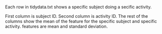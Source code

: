 Each row in tidydata.txt shows a specific subject doing a secific activity.

First column is subject ID. Second column is activity ID. The rest of the columns show the mean of the feature for the specific subject and specific activity. features are mean and standard deviation.

